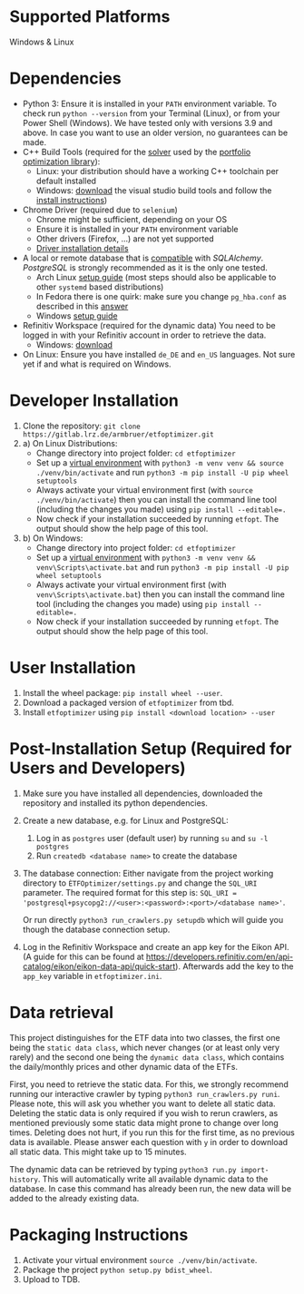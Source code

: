 Supported Platforms
===================
Windows & Linux

Dependencies
============
* Python 3: Ensure it is installed in your `PATH` environment variable. To check run `python --version` from your
  Terminal (Linux), or from your Power Shell (Windows). We have tested only with versions 3.9 and above. In case you
  want to use an older version, no guarantees can be made.
* C++ Build Tools (required for the [solver](https://www.cvxpy.org/) used by
  the [portfolio optimization library](https://github.com/robertmartin8/PyPortfolioOpt)):
    * Linux: your distribution should have a working C++ toolchain per default installed
    * Windows: [download](https://visualstudio.microsoft.com/thank-you-downloading-visual-studio/?sku=BuildTools&rel=16)
      the visual studio build tools and follow the
      [install instructions](https://drive.google.com/file/d/0B4GsMXCRaSSIOWpYQkstajlYZ0tPVkNQSElmTWh1dXFaYkJr/view))
* Chrome Driver (required due to `selenium`)
    * Chrome might be sufficient, depending on your OS
    * Ensure it is installed in your `PATH` environment variable
    * Other drivers (Firefox, ...) are not yet supported
    * [Driver installation details](https://selenium-python.readthedocs.io/installation.html)
* A local or remote database that is [compatible](https://www.sqlalchemy.org/features.html) with *SQLAlchemy*.
  *PostgreSQL* is strongly recommended as it is the only one tested.
    * Arch Linux [setup guide](https://wiki.archlinux.org/index.php/PostgreSQL) (most steps should also be applicable to
      other `systemd` based distributions)
    * In Fedora there is one quirk: make sure you change `pg_hba.conf` as described in
      this [answer](https://support.plesk.com/hc/en-us/articles/360024041714-Unable-to-change-PostgreSQL-admin-password-or-log-in-to-PostgreSQL-on-Plesk-psql-FATAL-Ident-authentication-failed-for-user-postgres-)
    * Windows [setup guide](https://www.postgresqltutorial.com/install-postgresql/)
* Refinitiv Workspace (required for the dynamic data)
  You need to be logged in with your Refinitiv account in order to retrieve the data.
    * Windows: [download](https://www.refinitiv.com/en/products/refinitiv-workspace/download-workspace)
* On Linux: Ensure you have installed `de_DE` and `en_US` languages. 
  Not sure yet if and what is required on Windows.
  
Developer Installation
======================

1. Clone the repository: `git clone https://gitlab.lrz.de/armbruer/etfoptimizer.git`
2. a) On Linux Distributions:
    * Change directory into project folder: `cd etfoptimizer`
    * Set up a [virtual environment](https://docs.python.org/3/library/venv.html) with 
      `python3 -m venv venv && source ./venv/bin/activate` and run `python3 -m pip install -U pip wheel setuptools`
    * Always activate your virtual environment first (with `source ./venv/bin/activate`) then you can install
      the command line tool (including the changes you made) using `pip install --editable=.`
    * Now check if your installation succeeded by running `etfopt`. The output should show the help page of this tool.
2. b) On Windows:
    * Change directory into project folder: `cd etfoptimizer`
    * Set up a [virtual environment](https://docs.python.org/3/library/venv.html) with 
      `python3 -m venv venv && venv\Scripts\activate.bat` and run `python3 -m pip install -U pip wheel setuptools`
    * Always activate your virtual environment first (with `venv\Scripts\activate.bat`) then you can install
      the command line tool (including the changes you made) using `pip install --editable=.`
    * Now check if your installation succeeded by running `etfopt`. The output should show the help page of this tool.  

User Installation
=================

1. Install the wheel package: `pip install wheel --user`.
2. Download a packaged version of `etfoptimizer` from tbd.
3. Install `etfoptimizer` using `pip install <download location> --user`

    
Post-Installation Setup (Required for Users and Developers)
===========================================================
1. Make sure you have installed all dependencies, downloaded the repository and installed its python dependencies.
2. Create a new database, e.g. for Linux and PostgreSQL:
    1. Log in as `postgres` user (default user) by running `su` and `su -l postgres`
    2. Run `createdb <database name>` to create the database
3. The database connection:
   Either navigate from the project working directory to `ÈTFOptimizer/settings.py` and change the `SQL_URI` parameter.
   The required format for this step is: `SQL_URI = 'postgresql+psycopg2://<user>:<password>:<port>/<database name>'`.

   Or run directly `python3 run_crawlers.py setupdb` which will guide you though the database connection setup.
4. Log in the Refinitiv Workspace and create an app key for the Eikon API. (A guide for this can be found at
   https://developers.refinitiv.com/en/api-catalog/eikon/eikon-data-api/quick-start). Afterwards add the key to the 
   `app_key` variable in `etfoptimizer.ini`. 

Data retrieval
==============

This project distinguishes for the ETF data into two classes, the first one being the `static data class`, which never changes 
(or at least only very rarely) and the second one being the `dynamic data class`, which contains the daily/monthly prices 
and other dynamic data of the ETFs.

First, you need to retrieve the static data. For this, we strongly recommend running our interactive crawler by typing
`python3 run_crawlers.py runi`. Please note, this will ask you whether you want to delete all static data. 
Deleting the static data is only required if you wish to rerun crawlers, as mentioned previously some static data might 
prone to change over long times. Deleting does not hurt, if you run this for the first time, as no previous data is available. 
Please answer each question with `y` in order to download all static data. This might take up to 15 minutes.

The dynamic data can be retrieved by typing `python3 run.py import-history`. This will automatically write all available dynamic
data to the database. In case this command has already been run, the new data will be added to the already existing data. 

Packaging Instructions
======================

1. Activate your virtual environment `source ./venv/bin/activate`.
2. Package the project `python setup.py bdist_wheel`.
3. Upload to TDB.
